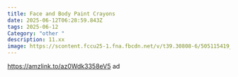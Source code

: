 ```yaml
---
title: Face and Body Paint Crayons
date: 2025-06-12T06:28:59.843Z
tags: 2025-06-12
Category: "other "
description: 11.xx
image: https://scontent.fccu25-1.fna.fbcdn.net/v/t39.30808-6/505115419_579150615229424_8698277655464525700_n.jpg?stp=dst-jpg_p552x414_tt6&_nc_cat=107&ccb=1-7&_nc_sid=aa7b47&_nc_ohc=1tKrtntWyVEQ7kNvwEl_xZT&_nc_oc=AdlcDQHcL2f7j3MDLN_BQ9oLMjMNToMuSRUjiRQfc6SbmkbblMsUTg40Z0QupnHacs4&_nc_zt=23&_nc_ht=scontent.fccu25-1.fna&_nc_gid=80O9EGdPULOYto0BjIz3Zg&oh=00_AfMpQJ3uqBuAHZzhF3zL4CJjKfj7MvuxB2QzABEeDZa_6g&oe=68505156
---
```

https://amzlink.to/az0Wdk3358eV5 ad